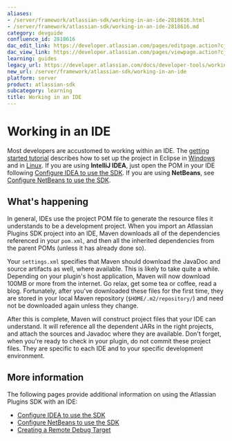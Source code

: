 ```yaml
---
aliases:
- /server/framework/atlassian-sdk/working-in-an-ide-2818616.html
- /server/framework/atlassian-sdk/working-in-an-ide-2818616.md
category: devguide
confluence_id: 2818616
dac_edit_link: https://developer.atlassian.com/pages/editpage.action?cjm=wozere&pageId=2818616
dac_view_link: https://developer.atlassian.com/pages/viewpage.action?cjm=wozere&pageId=2818616
learning: guides
legacy_url: https://developer.atlassian.com/docs/developer-tools/working-in-an-ide
new_url: /server/framework/atlassian-sdk/working-in-an-ide
platform: server
product: atlassian-sdk
subcategory: learning
title: Working in an IDE
---
```

# Working in an IDE

Most developers are accustomed to working within an IDE. The [getting started tutorial](https://developer.atlassian.com/display/DOCS/Set+up+the+Atlassian+Plugin+SDK+and+Build+a+Project) describes how to set up the project in Eclipse in [Windows](https://developer.atlassian.com/display/DOCS/Set+Up+the+Eclipse+IDE+for+Windows) and in [Linux](https://developer.atlassian.com/display/DOCS/Set+Up+the+Eclipse+IDE+for+Linux). If you are using **IntelliJ IDEA**, just open the POM in your IDE following [Configure IDEA to use the SDK](/server/framework/atlassian-sdk/configure-idea-to-use-the-sdk). If you are using **NetBeans**, see [Configure NetBeans to use the SDK](/server/framework/atlassian-sdk/configure-netbeans-to-use-the-sdk).

## What's happening

In general, IDEs use the project POM file to generate the resource files it understands to be a development project. When you import an Atlassian Plugins SDK project into an IDE, Maven downloads all of the dependencies referenced in your `pom.xml`, and then all the inherited dependencies from the parent POMs (unless it has already done so).

Your `settings.xml` specifies that Maven should download the JavaDoc and source artifacts as well, where available. This is likely to take quite a while. Depending on your plugin's host application, Maven will now download 100MB or more from the internet. Go relax, get some tea or coffee, read a blog. Fortunately, after you've downloaded these files for the first time, they are stored in your local Maven repository (`$HOME/.m2/repository/`) and need not be downloaded again unless they change.

After this is complete, Maven will construct project files that your IDE can understand. It will reference all the dependent JARs in the right projects, and attach the sources and Javadoc where they are available. Don't forget, when you're ready to check in your plugin, do not commit these project files. They are specific to each IDE and to your specific development environment.

## More information

The following pages provide additional information on using the Atlassian Plugins SDK with an IDE:

-   [Configure IDEA to use the SDK](/server/framework/atlassian-sdk/configure-idea-to-use-the-sdk)
-   [Configure NetBeans to use the SDK](/server/framework/atlassian-sdk/configure-netbeans-to-use-the-sdk)
-   [Creating a Remote Debug Target](/server/framework/atlassian-sdk/creating-a-remote-debug-target)





























































































































































































